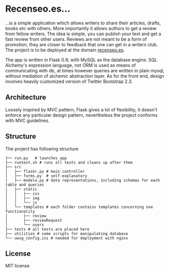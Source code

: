 Recenseo.es...
===========

...is a simple application which allows writers to share their articles, drafts, books etc with others. 
More importantly it allows authors to get a review from fellow writers. 
The idea is simple, you can publish your text and get a fast review from other users. 
Reviews are not meant to be a form of promotion, they are closer to feedback that one can get in a writers club. 
The project is to be deployed at the domain [recenseo.es](http://www.recenseo.es). 

The app is written in Flask 0.9, with MySQL as the database engine. SQL Alchemy's expression language,
not ORM is used as means of communicating with db, at times however queries are written in plain mysql,
without mediation of alchemic abstraction layer. As for the front end, design involves heavily customized version of Twitter
Bootstrap 2.3. 

Architecture
------------
Loosely inspired by MVC pattern, Flask gives a lot of flexibility, it doesn't enforce any particular
design pattern, nevertheless the project conforms with MVC guidelines. 

Structure
---------
The project has following structure

    ├── run.py   # launches app 
    ├── runtest.sh # runs all tests and cleans up after them
    ├── src
    │   ├── flaskr.py # main controller
    │   ├── forms.py  # self-explanatory
    │   ├── modele.py # data representations, including schemas for each table and queries
    │   ├── static
    │   │   ├── css
    │   │   ├── img
    │   │   └── js
    │   └── templates # each folder contains templates concerning one functionality
    │       ├── review
    │       ├── reviewRequest
    │       └── users
    ├── tests # all tests are placed here
    ├── utilities # some scripts for manipulating database
    └── uwsg_config.ini # needed for deployment with nginx

License 
-------
MIT license
